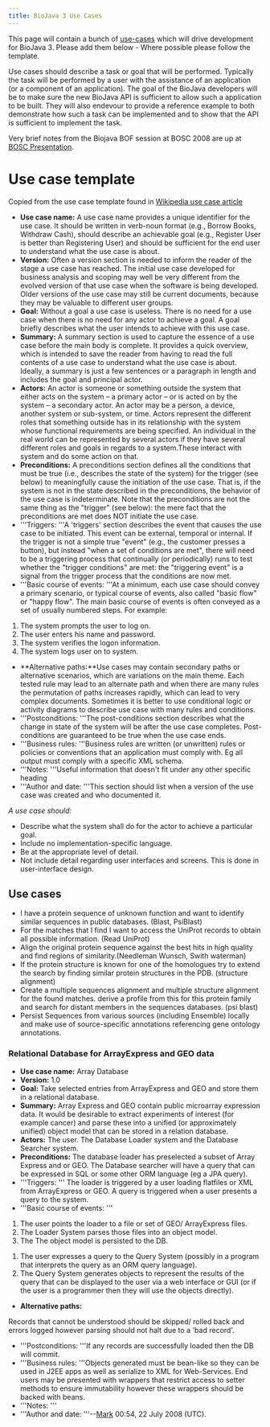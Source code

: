```yaml
---
title: BioJava 3 Use Cases
---
```


This page will contain a bunch of
[use-cases](http://en.wikipedia.org/wiki/Use_case) which will drive
development for BioJava 3. Please add them below - Where possible please
follow the template.

Use cases should describe a task or goal that will be performed.
Typically the task will be performed by a user with the assistance of an
application (or a component of an application). The goal of the BioJava
developers will be to make sure the new BioJava API is sufficient to
allow such a application to be built. They will also endevour to provide
a reference example to both demonstrate how such a task can be
implemented and to show that the API is sufficient to implement the
task.

Very brief notes from the Biojava BOF session at BOSC 2008 are up at
[BOSC Presentation](BOSC2008_Presentation "wikilink").

Use case template
=================

Copied from the use case template found in [Wikipedia use case
article](http://en.wikipedia.org/wiki/Use_case)

-   **Use case name:** A use case name provides a unique identifier for
    the use case. It should be written in verb-noun format (e.g., Borrow
    Books, Withdraw Cash), should describe an achievable goal (e.g.,
    Register User is better than Registering User) and should be
    sufficient for the end user to understand what the use case is
    about.
-   **Version:** Often a version section is needed to inform the reader
    of the stage a use case has reached. The initial use case developed
    for business analysis and scoping may well be very different from
    the evolved version of that use case when the software is being
    developed. Older versions of the use case may still be current
    documents, because they may be valuable to different user groups.
-   **Goal:** Without a goal a use case is useless. There is no need for
    a use case when there is no need for any actor to achieve a goal. A
    goal briefly describes what the user intends to achieve with this
    use case.
-   **Summary:** A summary section is used to capture the essence of a
    use case before the main body is complete. It provides a quick
    overview, which is intended to save the reader from having to read
    the full contents of a use case to understand what the use case is
    about. Ideally, a summary is just a few sentences or a paragraph in
    length and includes the goal and principal actor.
-   **Actors:** An actor is someone or something outside the system that
    either acts on the system – a primary actor – or is acted on by the
    system – a secondary actor. An actor may be a person, a device,
    another system or sub-system, or time. Actors represent the
    different roles that something outside has in its relationship with
    the system whose functional requirements are being specified. An
    individual in the real world can be represented by several actors if
    they have several different roles and goals in regards to a
    system.These interact with system and do some action on that.
-   **Preconditions:** A preconditions section defines all the
    conditions that must be true (i.e., describes the state of the
    system) for the trigger (see below) to meaningfully cause the
    initiation of the use case. That is, if the system is not in the
    state described in the preconditions, the behavior of the use case
    is indeterminate. Note that the preconditions are not the same thing
    as the "trigger" (see below): the mere fact that the preconditions
    are met does NOT initiate the use case.
-   '''Triggers: '''A 'triggers' section describes the event that causes
    the use case to be initiated. This event can be external, temporal
    or internal. If the trigger is not a simple true "event" (e.g., the
    customer presses a button), but instead "when a set of conditions
    are met", there will need to be a triggering process that
    continually (or periodically) runs to test whether the "trigger
    conditions" are met: the "triggering event" is a signal from the
    trigger process that the conditions are now met.
-   '''Basic course of events: '''At a minimum, each use case should
    convey a primary scenario, or typical course of events, also called
    "basic flow" or "happy flow". The main basic course of events is
    often conveyed as a set of usually numbered steps. For example:

1.  The system prompts the user to log on.
2.  The user enters his name and password.
3.  The system verifies the logon information.
4.  The system logs user on to system.

-   **Alternative paths:**Use cases may contain secondary paths or
    alternative scenarios, which are variations on the main theme. Each
    tested rule may lead to an alternate path and when there are many
    rules the permutation of paths increases rapidly, which can lead to
    very complex documents. Sometimes it is better to use conditional
    logic or activity diagrams to describe use case with many rules and
    conditions.
-   '''Postconditions: '''The post-conditions section describes what the
    change in state of the system will be after the use case completes.
    Post-conditions are guaranteed to be true when the use case ends.
-   '''Business rules: '''Business rules are written (or unwritten)
    rules or policies or conventions that an application must comply
    with. Eg all output must comply with a specific XML schema.
-   '''Notes: '''Useful information that doesn't fit under any other
    specific heading
-   '''Author and date: '''This section should list when a version of
    the use case was created and who documented it.

*A use case should:*

-   Describe what the system shall do for the actor to achieve a
    particular goal.
-   Include no implementation-specific language.
-   Be at the appropriate level of detail.
-   Not include detail regarding user interfaces and screens. This is
    done in user-interface design.

Use cases
---------

-   I have a protein sequence of unknown function and want to identify
    similar sequences in public databases. (Blast, PsiBlast)
-   For the matches that I find I want to access the UniProt records to
    obtain all possible information. (Read UniProt)
-   Align the original protein sequence against the best hits in high
    quality and find regions of similarity.(Needleman Wunsch, Swith
    waterman)
-   If the protein structure is known for one of the homologues try to
    extend the search by finding similar protein structures in the PDB.
    (structure alignment)
-   Create a multiple sequences alignment and multiple structure
    alignment for the found matches. derive a profile from this for this
    protein family and search for distant members in the sequences
    databases. (psi blast)
-   Persist Sequences from various sources (including Ensemble) locally
    and make use of source-specific annotations referencing gene
    ontology annotations.

### Relational Database for ArrayExpress and GEO data

-   **Use case name:** Array Database
-   **Version:** 1.0
-   **Goal:** Take selected entries from ArrayExpress and GEO and store
    them in a relational database.
-   **Summary:** Array Express and GEO contain public microarray
    expression data. It would be desirable to extract experiments of
    interest (for example cancer) and parse these into a unified (or
    approximately unified) object model that can be stored in a relation
    database.
-   **Actors:** The user. The Database Loader system and the Database
    Searcher system.
-   **Preconditions:** The database loader has preselected a subset of
    Array Express and or GEO. The Database searcher will have a query
    that can be expressed in SQL or some other ORM language (eg a JPA
    query).
-   '''Triggers: ''' The loader is triggered by a user loading flatfiles
    or XML from ArrayExpress or GEO. A query is triggered when a user
    presents a query to the system.
-   '''Basic course of events: '''

1.  The user points the loader to a file or set of GEO/ ArrayExpress
    files.
2.  The Loader System parses those files into an object model.
3.  The The object model is persisted to the DB.

<!-- -->

1.  The user expresses a query to the Query System (possibly in a
    program that interprets the query as an ORM query language).
2.  The Query System generates objects to represent the results of the
    query that can be displayed to the user via a web interface or GUI
    (or if the user is a programmer then they will use the objects
    directly).

-   **Alternative paths:**

Records that cannot be understood should be skipped/ rolled back and
errors logged however parsing should not halt due to a 'bad record'.

-   '''Postconditions: '''If any records are successfully loaded then
    the DB will commit.
-   '''Business rules: '''Objects generated must be bean-like so they
    can be used in J2EE apps as well as serialize to XML for
    Web-Services. End users may be presented with wrappers that restrict
    access to setter methods to ensure immutability however these
    wrappers should be backed with beans.
-   '''Notes: '''
-   '''Author and date: '''--[Mark](User:Mark "wikilink") 00:54, 22 July
    2008 (UTC).

